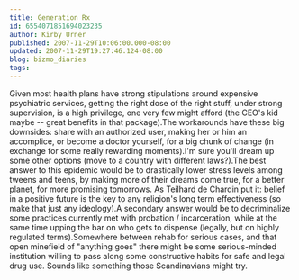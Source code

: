 ```yaml
---
title: Generation Rx
id: 6554071851694023235
author: Kirby Urner
published: 2007-11-29T10:06:00.000-08:00
updated: 2007-11-29T19:27:46.124-08:00
blog: bizmo_diaries
tags: 
---
```


Given most health plans have strong stipulations around expensive psychiatric services, getting the right dose of the right stuff, under strong supervision, is a high privilege, one very few might afford (the CEO's kid maybe -- great benefits in that package).The workarounds have these big downsides:  share with an authorized user, making her or him an accomplice, or become a doctor yourself, for a big chunk of change (in exchange for some really rewarding moments).I'm sure you'll dream up some other options (move to a country with different laws?).The best answer to this epidemic would be to drastically lower stress levels among tweens and teens, by making more of their dreams come true, for a better planet, for more promising tomorrows.  As Teilhard de Chardin put it:  belief in a positive future is the key to any religion's long term effectiveness (so make that just any ideology).A secondary answer would be to decriminalize some practices currently met with probation / incarceration, while at the same time upping the bar on who gets to dispense (legally, but on highly regulated terms).Somewhere between rehab for serious cases, and that open minefield of "anything goes" there might be some serious-minded institution willing to pass along some constructive habits for safe and legal drug use.  Sounds like something those Scandinavians might try.